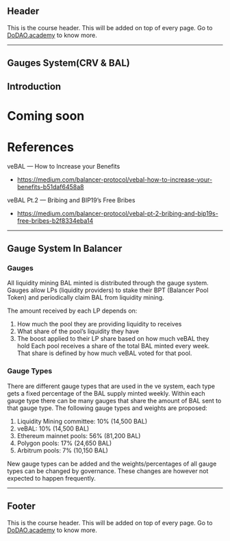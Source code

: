 ## Header
This is the course header. This will be added on top of every page. Go to [DoDAO.academy](https://www.dodao.academy) to know more.

---

## Gauges System(CRV & BAL)


## Introduction

# Coming soon

# References
veBAL — How to Increase your Benefits
 - https://medium.com/balancer-protocol/vebal-how-to-increase-your-benefits-b51daf6458a8

veBAL Pt.2 — Bribing and BIP19’s Free Bribes
 - https://medium.com/balancer-protocol/vebal-pt-2-bribing-and-bip19s-free-bribes-b2f8334eba14        

    


---
## Gauge System In Balancer

### Gauges

All liquidity mining BAL minted is distributed through the gauge system. Gauges allow LPs (liquidity providers) to stake their BPT (Balancer Pool Token) and periodically claim BAL from liquidity mining.

The amount received by each LP depends on:
1) How much the pool they are providing liquidity to receives
2) What share of the pool’s liquidity they have
3) The boost applied to their LP share based on how much veBAL they hold
Each pool receives a share of the total BAL minted every week. That share is defined by how much veBAL voted for that pool.

### Gauge Types
There are different gauge types that are used in the ve system, each type gets a fixed percentage of the BAL supply minted weekly. Within each gauge type there can be many gauges that share the amount of BAL sent to that gauge type. The following gauge types and weights are proposed:

1) Liquidity Mining committee: 10% (14,500 BAL)
2) veBAL: 10% (14,500 BAL)
3) Ethereum mainnet pools: 56% (81,200 BAL)
4) Polygon pools: 17% (24,650 BAL)
5) Arbitrum pools: 7% (10,150 BAL)

New gauge types can be added and the weights/percentages of all gauge types can be changed by governance. These changes are however not expected to happen frequently.




    


---
## Footer
This is the course header. This will be added on top of every page. Go to [DoDAO.academy](https://www.dodao.academy) to know more.
    
